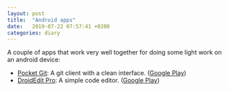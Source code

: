 ```yaml
---
layout: post
title:  "Android apps"
date:   2019-07-22 07:57:41 +0200
categories: diary
---
```


A couple of apps that work very well together for doing some light work on an android device:
* [Pocket Git](http://pocketgit.com/): A git client with a clean interface. ([Google Play](https://play.google.com/store/apps/details?id=com.aor.pocketgit&hl=en))
* [DroidEdit Pro](http://www.droidedit.com/): A simple code editor. ([Google Play](https://play.google.com/store/apps/details?id=com.aor.droidedit.pro&hl=en))
